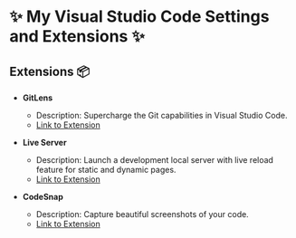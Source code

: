 # ✨ My Visual Studio Code Settings and Extensions ✨

## Extensions 📦

- **GitLens**
  - Description: Supercharge the Git capabilities in Visual Studio Code.
  - [Link to Extension](https://marketplace.visualstudio.com/items/eamodio.gitlens)

- **Live Server**
  - Description: Launch a development local server with live reload feature for static and dynamic pages.
  - [Link to Extension](https://marketplace.visualstudio.com/items/ritwickdey.LiveServer)

- **CodeSnap**
  - Description: Capture beautiful screenshots of your code.
  - [Link to Extension](https://marketplace.visualstudio.com/items/codesnapio/codesnap)
